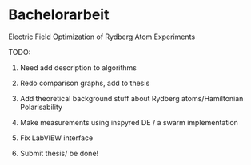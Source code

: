Bachelorarbeit
==============

Electric Field Optimization of Rydberg Atom Experiments

TODO:

1) Need add description to algorithms
2) Redo comparison graphs, add to thesis
3) Add theoretical background stuff about Rydberg atoms/Hamiltonian Polarisability

4) Make measurements using inspyred DE / a swarm implementation

5) Fix LabVIEW interface

6) Submit thesis/ be done!

